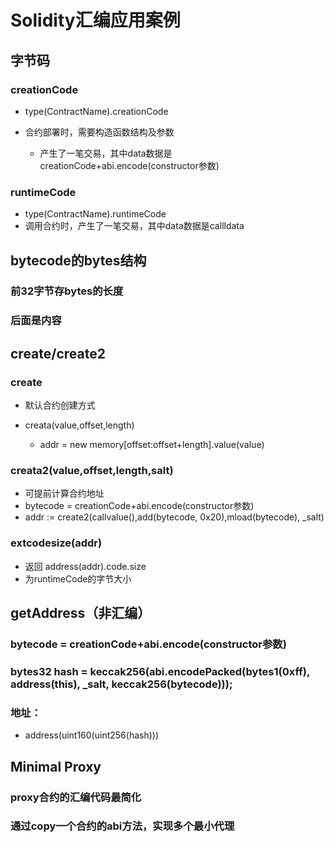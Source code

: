 # Solidity汇编应用案例

## 字节码

### creationCode

- type(ContractName).creationCode
- 合约部署时，需要构造函数结构及参数

	- 产生了一笔交易，其中data数据是creationCode+abi.encode(constructor参数)

### runtimeCode

- type(ContractName).runtimeCode
- 调用合约时，产生了一笔交易，其中data数据是callldata

## bytecode的bytes结构

### 前32字节存bytes的长度

### 后面是内容

## create/create2

### create

- 默认合约创建方式
- creata(value,offset,length)

	-  addr = new memory[offset:offset+length].value(value)

### creata2(value,offset,length,salt)

- 可提前计算合约地址
- bytecode = creationCode+abi.encode(constructor参数)
- addr := create2(callvalue(),add(bytecode, 0x20),mload(bytecode), _salt)

### extcodesize(addr)

- 返回 address(addr).code.size
- 为runtimeCode的字节大小

## getAddress（非汇编）

### bytecode = creationCode+abi.encode(constructor参数)

### bytes32 hash = keccak256(abi.encodePacked(bytes1(0xff), address(this), _salt, keccak256(bytecode)));

### 地址：

- address(uint160(uint256(hash)))

##  Minimal Proxy

### proxy合约的汇编代码最简化

### 通过copy一个合约的abi方法，实现多个最小代理

